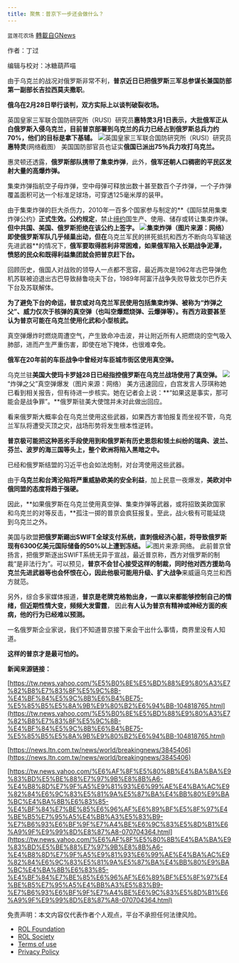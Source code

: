 ```yaml
---
title: 聚焦：普京下一步还会做什么？
---
```

`蓝莲花农场` [轉載自GNews](https://gnews.org/zh-hans/2091816/)

作者：丁过

编辑与校对：冰糖葫芦喵

由于乌克兰的战况对俄罗斯非常不利，**普京近日已把俄罗斯三军总参谋长兼国防部第一副部长吉拉西莫夫撒职**。

**俄乌在2月28日举行谈判，双方实际上以谈判破裂收场。**

英国皇家三军联合国防研究所（RUSI）研究员**惠特灵3月1日表示，大批俄军正从白俄罗斯入侵乌克兰，目前普京部署到乌克兰的兵力已经占到俄罗斯总兵力约70%，他们的目标是拿下基辅。**
![](https://assets.gnews.org/wp-content/uploads/2022/03/惠特灵.jpg)英国皇家三军联合国防研究所（RUSI）研究员**惠特灵**(网络截图）
美国国防部官员也证实**俄国已派出75％兵力攻打乌克兰。**

惠灵顿还透露，**俄罗斯部队携带了集束炸弹**，此外，**俄军还朝人口稠密的平民区发射大量的高爆炸弹。**

集束炸弹指航空子母炸弹，空中母弹可释放出数十甚至数百个子炸弹，一个子炸弹覆盖面积可达一个标准足球场，可穿透125毫米厚的装甲。

由于集束炸弹的巨大杀伤力，2010年一百多个国家参与制定的**《国际禁用集束炸弹公约》**正式生效。公约规定**，禁止[缔约](https://baike.baidu.com/item/%E7%BC%94%E7%BA%A6)国生产、使用、储存或转让集束炸弹。**但中共国、美国、俄罗斯拒绝在该公约上签字。
![](https://assets.gnews.org/wp-content/uploads/2022/03/集束炸弹.jpg)集束炸弹（图片来源：网络）
即使俄罗斯军队几乎倾巢出动，但在**乌克兰军民的拼死抵抗和西方不断向乌军输送先进武器**的情况下，**俄军要取得胜利非常困难，**如果**俄军陷入长期战争泥潭，愤怒的民众和既得利益集团就会把普京赶下台。**

回顾历史，俄国人对战败的领导人一点都不宽容，最近两次是1962年古巴导弹危机苏联被迫退出古巴导致赫鲁哓夫下台，1989年阿富汗战争失败导致戈尔巴乔夫下台及苏联解体。

**为了避免下台的命运，普京或对乌克兰军民使用包括集束炸弹、**被称为“炸弹之父”、威力仅次于核弹的真空弹（也叫空爆燃烧弹、云爆弹等）。有西方政要甚至认为**普京可能在乌克兰使用化武和小型核武。**

真空弹爆炸时燃烧周遭空气，产生致命冲击波，并让附近所有人把燃烧的空气吸入肺部，进而产生严重伤害，即使在地下掩体，也很难幸免。

**俄军在20年前的车臣战争中曾经对车臣城市街区使用真空弹。**

乌克兰驻**美国大使玛卡罗娃28日已经指控俄罗斯在乌克兰战场使用了真空弹。**
![](https://assets.gnews.org/wp-content/uploads/2022/03/真空弹.jpg)“炸弹之父”真空弹爆发（图片来源：网络）
美方迅速回应，白宫发言人莎琪称她已看到相关报告，但有待进一步核实。她在记者会上说：**“如果这是事实，那可能会是战争罪”。**俄罗斯驻美大使馆并未对此做出回应。

看来俄罗斯大概率会在乌克兰使用这些武器，如果西方害怕报复而坐视不管，乌克兰军队将遭受灭顶之灾，战场形势将发生根本性逆转。

**普京极可能把这种恶劣手段使用到和俄罗斯有历史恩怨和领土纠纷的瑞典、波兰、芬兰、波罗的海三国等头上，整个欧洲将陷入黑暗之中。**

已经和俄罗斯结盟的习近平也会如法炮制，对台湾使用这些武器。

由于**乌克兰和台湾沦陷将严重威胁欧美的安全利益**，加上民意一夜爆发，**美欧对中俄同盟的态度将趋于强硬。**

因此，**如果俄罗斯在乌克兰使用真空弹、集束炸弹等武器，或将招致美欧国家和乌克兰的对等反击，**孤注一掷的普京会疯狂报复。至此，战火极有可能延烧到乌克兰之外。

美国与欧盟**把俄罗斯踢出SWIFT全球支付系统，直刺俄经济心脏，将导致俄罗斯现有6300亿美元国际储备的50%以上遭到冻结。**
![](https://assets.gnews.org/wp-content/uploads/2022/02/SWIFT-e1645919681197.jpg)图片来源:网络。
此前普京曾扬言，把俄罗斯逐出SWIFT系统无异于宣战，最近普京称，西方对俄罗斯的制裁“是非法行为”。可以预见，**普京不会甘心接受这样的制裁，同时他对西方援助乌克兰先进武器等也会怀恨在心，因此他极可能用升级、扩大战争**来威逼乌克兰和西方就范。

另外，综合多家媒体报道，**普京是老牌克格勃出身，**一直以来都能够控制自己的情绪，但**近期性情大变，频频大发雷霆**， 因此**有人认为普京有精神或神经方面的疾病，他的行为已经难以预测。**

一名俄罗斯企业家说，我们不知道普京接下来会干出什么事情，商界里没有人知道。

**这样的普京才是最可怕的。**

**新闻来源链接：**

[https://tw.news.yahoo.com/%E5%B0%8E%E5%BD%88%E9%80%A3%E7%82%B8%E7%83%8F%E5%9C%8B-%E4%BF%84%E5%9C%8B%E6%B4%BE75-%E5%85%B5%E5%8A%9B%E9%80%B2%E6%94%BB-104818765.html](https://tw.news.yahoo.com/%E5%B0%8E%E5%BD%88%E9%80%A3%E7%82%B8%E7%83%8F%E5%9C%8B-%E4%BF%84%E5%9C%8B%E6%B4%BE75-%E5%85%B5%E5%8A%9B%E9%80%B2%E6%94%BB-104818765.html)

[https://news.ltn.com.tw/news/world/breakingnews/3845406](https://news.ltn.com.tw/news/world/breakingnews/3845406)

[https://tw.news.yahoo.com/%E6%AF%8F%E5%80%8B%E4%BA%BA%E9%83%BD%E5%BE%88%E7%97%9B%E8%8B%A6-%E4%B8%8D%E7%9F%A5%E9%81%93%E6%99%AE%E4%BA%AC%E9%82%84%E6%9C%83%E5%81%9A%E5%87%BA%E4%BB%80%E9%BA%BC%E4%BA%8B%E6%83%85-%E4%BF%84%E7%BE%85%E6%96%AF%E6%89%BF%E5%8F%97%E4%BE%B5%E7%95%A5%E4%BB%A3%E5%83%B9-%E7%B6%93%E6%BF%9F%E7%A4%BE%E6%9C%83%E5%8D%B1%E6%A9%9F%E9%99%8D%E8%87%A8-070704364.html](https://tw.news.yahoo.com/%E6%AF%8F%E5%80%8B%E4%BA%BA%E9%83%BD%E5%BE%88%E7%97%9B%E8%8B%A6-%E4%B8%8D%E7%9F%A5%E9%81%93%E6%99%AE%E4%BA%AC%E9%82%84%E6%9C%83%E5%81%9A%E5%87%BA%E4%BB%80%E9%BA%BC%E4%BA%8B%E6%83%85-%E4%BF%84%E7%BE%85%E6%96%AF%E6%89%BF%E5%8F%97%E4%BE%B5%E7%95%A5%E4%BB%A3%E5%83%B9-%E7%B6%93%E6%BF%9F%E7%A4%BE%E6%9C%83%E5%8D%B1%E6%A9%9F%E9%99%8D%E8%87%A8-070704364.html)

 

免责声明：本文内容仅代表作者个人观点，平台不承担任何法律风险。

- [ROL Foundation](https://rolfoundation.org/)
- [ROL Society](https://rolsociety.org/)
- [Terms of use](https://gnews.org/terms-of-use-3/)
- [Privacy Policy](https://gnews.org/privacy-policy/)
